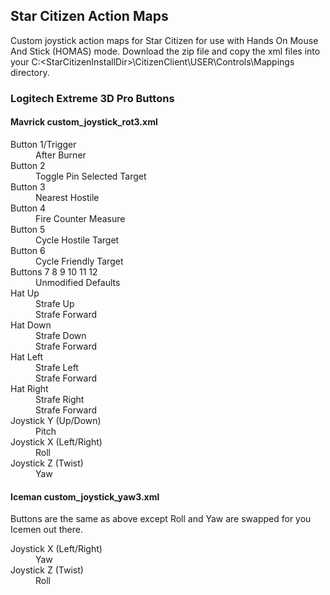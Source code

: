 ## Star Citizen Action Maps
Custom joystick action maps for Star Citizen for use with Hands On Mouse And Stick (HOMAS) mode.
Download the zip file and copy the xml files into your C:\<StarCitizenInstallDir>\CitizenClient\USER\Controls\Mappings directory.

### Logitech Extreme 3D Pro Buttons

#### Mavrick custom_joystick_rot3.xml 
<dl>
  <dt>Button 1/Trigger</dt>
  <dd>After Burner</dd>

  <dt>Button 2</dt>
  <dd>Toggle Pin Selected Target</dd>

  <dt>Button 3</dt>
  <dd>Nearest Hostile</dd>

  <dt>Button 4</dt>
  <dd>Fire Counter Measure</dd>

  <dt>Button 5</dt>
  <dd>Cycle Hostile Target</dd>

  <dt>Button 6</dt>
  <dd>Cycle Friendly Target</dd>

  <dt>Buttons 7 8 9 10 11 12</dt>
  <dd>Unmodified Defaults</dd>

  <dt>Hat Up</dt>
  <dd>Strafe Up</dd>
  <dd>Strafe Forward</dd>

  <dt>Hat Down</dt>
  <dd>Strafe Down</dd>
  <dd>Strafe Forward</dd>
 
  <dt>Hat Left</dt>
  <dd>Strafe Left</dd>
  <dd>Strafe Forward</dd>
 
  <dt>Hat Right</dt>
  <dd>Strafe Right</dd>
  <dd>Strafe Forward</dd>
 
  <dt>Joystick Y (Up/Down)</dt>
  <dd>Pitch</dd>

  <dt>Joystick X (Left/Right)</dt>
  <dd>Roll</dd>

  <dt>Joystick Z (Twist)</dt>
  <dd>Yaw</dd>
 
#### Iceman custom_joystick_yaw3.xml 
Buttons are the same as above except Roll and Yaw are swapped for you Icemen out there.

  <dt>Joystick X (Left/Right)</dt>
  <dd>Yaw</dd>

  <dt>Joystick Z (Twist)</dt>
  <dd>Roll</dd>

